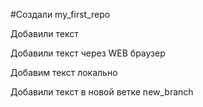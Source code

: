 #Создали my_first_repo

Добавили текст

Добавили текст через WEB браузер

Добавим текст локально

Добавили текст в новой ветке new_branch